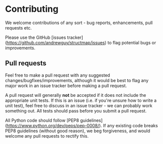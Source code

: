 # Contributing

We welcome contributions of any sort - bug reports, enhancements, pull requests etc.

Please use the GitHub [issues tracker] (https://github.com/andrewguy/structmap/issues) to flag potential bugs or improvements.

## Pull requests

Feel free to make a pull request with any suggested changes/bugfixes/improvements, although it would be best to flag any major work in an issue tracker before making a pull request.

A pull request will generally **not** be accepted if it does not include the appropriate unit tests. If this is an issue (i.e. if you're unsure how to write a unit test), feel free to discuss in an issue tracker - we can probably work something out. All tests should pass before you submit a pull request.

All Python code should follow [PEP8 guidelines] (https://www.python.org/dev/peps/pep-0008/). If any existing code breaks PEP8 guidelines (without good reason), we beg forgiveness, and would welcome any pull requests to rectify this.
